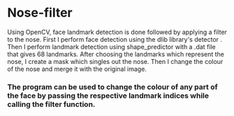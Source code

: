 # Nose-filter
Using OpenCV, face landmark detection is done followed by applying a filter to the nose.
First I perform face detection using the dlib library's detector .
Then I perform landmark detection using shape_predictor with a .dat file that gives 68 landmarks.
After choosing the landmarks which represent the nose, I create a mask which singles out the nose.
Then I change the colour of the nose and merge it with the original image.

### The program can be used to change the colour of any part of the face by passing the respective landmark indices while calling the filter function.
